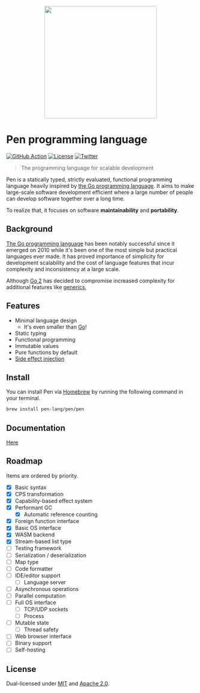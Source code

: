<p align="center"><img width="300px" src="https://pen-lang.org/favicon.svg" /></p>

# Pen programming language

[![GitHub Action](https://img.shields.io/github/workflow/status/pen-lang/pen/test?style=flat-square)](https://github.com/pen-lang/pen/actions)
[![License](https://img.shields.io/badge/license-MIT%20%2B%20Apache%202.0-yellow?style=flat-square)](LICENSE.md)
[![Twitter](https://img.shields.io/badge/twitter-%40pen__language-blue?style=flat-square)](https://twitter.com/pen_language)

> The programming language for scalable development

Pen is a statically typed, strictly evaluated, functional programming language heavily inspired by [the Go programming language][go]. It aims to make large-scale software development efficient where a large number of people can develop software together over a long time.

To realize that, it focuses on software **maintainability** and **portability**.

## Background

[The Go programming language][go] has been notably successful since it emerged on 2010 while it's been one of the most simple but practical languages ever made. It has proved importance of simplicity for development scalability and the cost of language features that incur complexity and inconsistency at a large scale.

Although [Go 2](https://go.dev/blog/go2-here-we-come) has decided to compromise increased complexity for additional features like [generics](https://github.com/golang/go/issues/43651),

## Features

- Minimal language design
  - It's even smaller than [Go][go]!
- Static typing
- Functional programming
- Immutable values
- Pure functions by default
- [Side effect injection](https://pen-lang.org/advanced-features/system-injection.html)

## Install

You can install Pen via [Homebrew](https://brew.sh/) by running the following command in your terminal.

```sh
brew install pen-lang/pen/pen
```

## Documentation

[Here](https://pen-lang.org)

## Roadmap

Items are ordered by priority.

- [x] Basic syntax
- [x] CPS transformation
- [x] Capability-based effect system
- [x] Performant GC
  - [x] Automatic reference counting
- [x] Foreign function interface
- [x] Basic OS interface
- [x] WASM backend
- [x] Stream-based list type
- [ ] Testing framework
- [ ] Serialization / deserialization
- [ ] Map type
- [ ] Code formatter
- [ ] IDE/editor support
  - [ ] Language server
- [ ] Asynchronous operations
- [ ] Parallel computation
- [ ] Full OS interface
  - [ ] TCP/UDP sockets
  - [ ] Process
- [ ] Mutable state
  - [ ] Thread safety
- [ ] Web browser interface
- [ ] Binary support
- [ ] Self-hosting

## License

Dual-licensed under [MIT](LICENSE-MIT) and [Apache 2.0](LICENSE-APACHE).

[go]: https://golang.org
